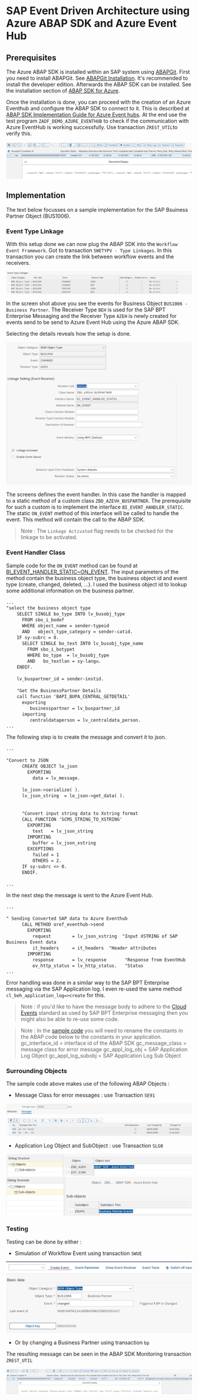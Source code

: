 # SAP Event Driven Architecture using Azure ABAP SDK and Azure Event Hub

## Prerequisites
The Azure ABAP SDK is installed within an SAP system using [ABAPGit](https://docs.abapgit.org/). First you need to install ABAPGit. See [ABAPGit Installation](https://docs.abapgit.org/guide-install.html). It's recommended to install the developer edition.
Afterwards the ABAP SDK can be installed. See the installation section of [ABAP SDK for Azure](https://github.com/Microsoft/ABAP-SDK-for-Azure/blob/master/ABAP%20SDK%20for%20Azure%20-%20Github.pdf).

Once the installation is done, you can proceed with the creation of an Azure Eventhub and configure the ABAP SDK to connect to it. This is described at [ABAP SDK Implementation Guide for Azure Event hubs](https://github.com/microsoft/ABAP-SDK-for-Azure/blob/master/ABAP%20SDK%20Implementation%20Guide%20for%20Azure%20Event%20hubs%20.pdf). At the end use the test program `ZADF_DEMO_AZURE_EVENTHUB` to check if the communication with Azure EventHub is working successfully. Use transaction `ZREST_UTIL`to verify this.

<img src="images\zrestutiltest.jpg">

## Implementation

The text below focusses on a sample implementation for the SAP Bsuiness Partner Object (BUS1006).

### Event Type Linkage
With this setup done we can now plug the ABAP SDK into the `Workflow Event Framework`.
Got to transaction `SWETYPV - Type Linkages`. In this transaction you can create the link between workflow events and the receivers.

<img src="images\EvenTypeLinkages.jpg">

In the screen shot above you see the events for Business Object `BUS1006 - Business Partner`. The Receiver Type `BEH` is used for the SAP BPT Enterprise Messaging and the Receiver Type `AZEH` is newly created for events send to be send to Azure Event Hub using the Azure ABAP SDK.

Selecting the details reveals how the setup is done.

<img src="images\eventSetup.jpg">

The screens defines the event handler. In this case the handler is mapped to a static method of a custom class `ZBD_AZEVH_BUSPARTNER`. The prerequisite for such a custom is to implement the interface `BI_EVENT_HANDLER_STATIC`. The static `ON_EVENT` method of this interface will be called to handle the event. This method will contain the call to the ABAP SDK.

>Note : The `Linkage Activated` flag needs to be checked for the linkage to be activated.

### Event Handler Class
Sample code for the `ON_EVENT` method can be found at [BI_EVENT_HANDLER_STATIC~ON_EVENT](code\BI_EVENT_HANDLER_STATIC_ON_EVENT). The input parameters of the method contain the business object type, the business object id and event type (create, changed, deleted, ...).
I used the business object id to lookup some additional information on the business partner.

```
...
"select the business object type
    SELECT SINGLE bo_type INTO lv_busobj_type
      FROM sbo_i_bodef
      WHERE object_name = sender-typeid
      AND   object_type_category = sender-catid.
    IF sy-subrc = 0.
      SELECT SINGLE bo_text INTO lv_busobj_type_name
        FROM sbo_i_botypet
        WHERE bo_type  = lv_busobj_type
        AND   bo_textlan = sy-langu.
    ENDIF.

    lv_buspartner_id = sender-instid.

    "Get the BusinessPartner Details
    call function 'BAPI_BUPA_CENTRAL_GETDETAIL'
      exporting
         businesspartner = lv_buspartner_id
      importing
         centraldataperson = lv_centraldata_person.
...
```
The following step is to create the message and convert it to json.
```
...

"Convert to JSON
      CREATE OBJECT lo_json
        EXPORTING
          data = lv_message.

      lo_json->serialize( ).
      lv_json_string  = lo_json->get_data( ).


      "Convert input string data to Xstring format
      CALL FUNCTION 'SCMS_STRING_TO_XSTRING'
        EXPORTING
          text   = lv_json_string
        IMPORTING
          buffer = lv_json_xstring
        EXCEPTIONS
          failed = 1
          OTHERS = 2.
      IF sy-subrc <> 0.
      ENDIF.

...
```

In the next step the message is sent to the Azure Event Hub.
```
...

" Sending Converted SAP data to Azure Eventhub
      CALL METHOD oref_eventhub->send
        EXPORTING
          request        = lv_json_xstring  "Input XSTRING of SAP Business Event data
          it_headers     = it_headers  "Header attributes
        IMPORTING
          response       = lv_response       "Response from EventHub
          ev_http_status = lv_http_status.   "Status
...
```

Error handling was done in a similar way to the SAP BPT Enterprise messaging via the SAP Application log. I even re-used the same method `cl_beh_application_log=>create` for this.

>Note : if you'd like to have the message body to adhere to the [Cloud Events](https://cloudevents.io/) standard as used by SAP BPT Enterprise messaging then you might also be able to re-use some code.

>Note : In the [sample code](code\BI_EVENT_HANDLER_STATIC_ON_EVENT) you will need to rename the constants in the ABAP code below to the constants in your application.
    gc_interface_id = interface id of the ABAP SDK
    gc_message_class = message class for error message
    gc_appl_log_obj = SAP Application Log Object
    gc_appl_log_subobj = SAP Application Log Sub Object

### Surrounding Objects
The sample code above makes use of the following ABAP Objects :
* Message Class for error messages : use Transaction `SE91`

<img src="images\messages.jpg">

* Application Log Object and SubObject : use Transaction `SLG0`
<img src="images\slg0_1.jpg">

<img src="images\slg0_2.jpg">

### Testing
Testing can be done by either :
* Simulation of Workflow Event using transaction `SWUE`

<img src="images\simulateEvent.jpg">

* Or by changing a Business Partner using transaction `bp`

The resulting message can be seen in the ABAP SDK Monitoring transaction `ZREST_UTIL`

<img src="images\zrestutiltest2.jpg">